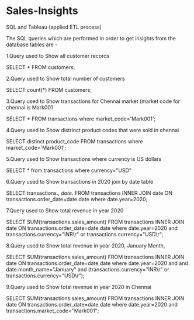 # Sales-Insights
SQL and Tableau (applied ETL process)

The SQL queries which are performed in order to get insights from the database tables are - 

1.Query used to Show all customer records

SELECT * FROM customers;

2.Query used to Show total number of customers

SELECT count(*) FROM customers;

3.Query used to Show transactions for Chennai market (market code for chennai is Mark001

SELECT * FROM transactions where market_code='Mark001';

4.Query used to Show distrinct product codes that were sold in chennai

SELECT distinct product_code FROM transactions where market_code='Mark001';

5.Query used to Show transactions where currency is US dollars

SELECT * from transactions where currency="USD"

6.Query used to Show transactions in 2020 join by date table

SELECT transactions.*, date.* FROM transactions INNER JOIN date ON transactions.order_date=date.date where date.year=2020;

7.Query used to Show total revenue in year 2020

SELECT SUM(transactions.sales_amount) FROM transactions INNER JOIN date ON transactions.order_date=date.date where date.year=2020 and transactions.currency="INR\r" or transactions.currency="USD\r";

8.Query used to Show total revenue in year 2020, January Month,

SELECT SUM(transactions.sales_amount) FROM transactions INNER JOIN date ON transactions.order_date=date.date where date.year=2020 and and date.month_name="January" and (transactions.currency="INR\r" or transactions.currency="USD\r");

9.Query used to Show total revenue in year 2020 in Chennai

SELECT SUM(transactions.sales_amount) FROM transactions INNER JOIN date ON transactions.order_date=date.date where date.year=2020 and transactions.market_code="Mark001";

